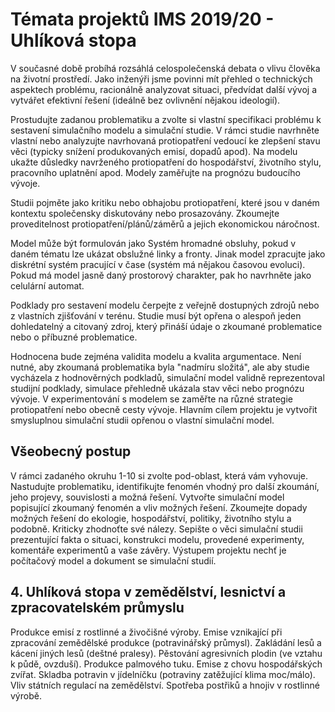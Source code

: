 
# Témata projektů IMS 2019/20 - Uhlíková stopa

V současné době probíhá rozsáhlá celospolečenská debata o vlivu člověka na životní prostředí. Jako inženýři jsme povinni mít přehled o technických aspektech problému, racionálně analyzovat situaci, předvídat další vývoj a vytvářet efektivní řešení (ideálně bez ovlivnění nějakou ideologií).

Prostudujte zadanou problematiku a zvolte si vlastní specifikaci problému k sestavení simulačního modelu a simulační studie. V rámci studie navrhněte vlastní nebo analyzujte navrhovaná protiopatření vedoucí ke zlepšení stavu věci (typicky snížení produkovaných emisí, dopadů apod). Na modelu ukažte důsledky navrženého protiopatření do hospodářství, životního stylu, pracovního uplatnění apod. Modely zaměřujte na prognózu budoucího vývoje.

Studii pojměte jako kritiku nebo obhajobu protiopatření, které jsou v daném kontextu společensky diskutovány nebo prosazovány. Zkoumejte proveditelnost protiopatření/plánů/záměrů a jejich ekonomickou náročnost.

Model může být formulován jako Systém hromadné obsluhy, pokud v daném tématu lze ukázat obslužné linky a fronty. Jinak model zpracujte jako diskrétní systém pracující v čase (systém má nějakou časovou evoluci). Pokud má model jasně daný prostorový charakter, pak ho navrhněte jako celulární automat.

Podklady pro sestavení modelu čerpejte z veřejně dostupných zdrojů nebo z vlastních zjišťování v terénu. Studie musí být opřena o alespoň jeden dohledatelný a citovaný zdroj, který přináší údaje o zkoumané problematice nebo o příbuzné problematice.

Hodnocena bude zejména validita modelu a kvalita argumentace. Není nutné, aby zkoumaná problematika byla "nadmíru složitá", ale aby studie vycházela z hodnověrných podkladů, simulační model validně reprezentoval studijní podklady, simulace přehledně ukázala stav věci nebo prognózu vývoje. V experimentování s modelem se zaměřte na různé strategie protiopatření nebo obecně cesty vývoje. Hlavním cílem projektu je vytvořit smysluplnou simulační studii opřenou o vlastní simulační model.

## Všeobecný postup

V rámci zadaného okruhu 1-10 si zvolte pod-oblast, která vám vyhovuje. Nastudujte problematiku, identifikujte fenomén vhodný pro další zkoumání, jeho projevy, souvislosti a možná řešení. Vytvořte simulační model popisující zkoumaný fenomén a vliv možných řešení. Zkoumejte dopady možných řešení do ekologie, hospodářství, politiky, životního stylu a podobně. Kriticky zhodnoťte své nálezy. Sepište o věci simulační studii prezentující fakta o situaci, konstrukci modelu, provedené experimenty, komentáře experimentů a vaše závěry. Výstupem projektu nechť je počítačový model a dokument se simulační studií.

## 4. Uhlíková stopa v zemědělství, lesnictví a zpracovatelském průmyslu

Produkce emisí z rostlinné a živočišné výroby. Emise vznikající při zpracování zemědělské produkce (potravinářský průmysl). Zakládání lesů a kácení jiných lesů (deštné pralesy). Pěstování agresivních plodin (ve vztahu k půdě, ovzduší). Produkce palmového tuku. Emise z chovu hospodářských zvířat. Skladba potravin v jídelníčku (potraviny zatěžující klima moc/málo). Vliv státních regulací na zemědělství. Spotřeba postřiků a hnojiv v rostlinné výrobě.

